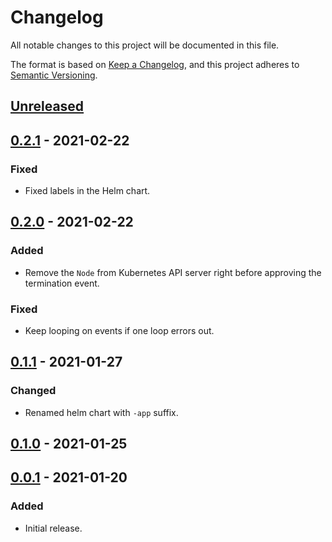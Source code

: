 # Changelog

All notable changes to this project will be documented in this file.

The format is based on [Keep a Changelog](https://keepachangelog.com/en/1.0.0/),
and this project adheres to [Semantic Versioning](https://semver.org/spec/v2.0.0.html).

## [Unreleased]

## [0.2.1] - 2021-02-22

### Fixed

- Fixed labels in the Helm chart.

## [0.2.0] - 2021-02-22

### Added

- Remove the `Node` from Kubernetes API server right before approving the termination event.

### Fixed

- Keep looping on events if one loop errors out.

## [0.1.1] - 2021-01-27

### Changed

- Renamed helm chart with `-app` suffix.

## [0.1.0] - 2021-01-25

## [0.0.1] - 2021-01-20

### Added

- Initial release.

[Unreleased]: https://github.com/giantswarm/azure-scheduled-events/compare/v0.2.1...HEAD
[0.2.1]: https://github.com/giantswarm/azure-scheduled-events/compare/v0.2.0...v0.2.1
[0.2.0]: https://github.com/giantswarm/azure-scheduled-events/compare/v0.1.1...v0.2.0
[0.1.1]: https://github.com/giantswarm/azure-scheduled-events/compare/v0.1.0...v0.1.1
[0.1.0]: https://github.com/giantswarm/azure-scheduled-events/compare/v0.0.1...v0.1.0
[0.0.1]: https://github.com/giantswarm/azure-operator/releases/tag/v0.0.1
